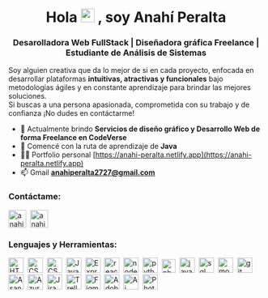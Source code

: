 <h1 align="center">
    Hola         
    <img src="https://em-content.zobj.net/source/animated-noto-color-emoji/356/waving-hand_1f44b.gif" width="27" height="27"/> 
    , soy Anahí Peralta</h1>
<h3 align="center">Desarolladora Web FullStack | Diseñadora gráfica Freelance | Estudiante de Análisis de Sistemas</h3>

<p align="left">
  Soy alguien creativa que da lo mejor de si en cada proyecto, enfocada en desarrollar plataformas <b>intuitivas, atractivas y funcionales</b> bajo metodologías ágiles y en constante aprendizaje para brindar las mejores soluciones. <br> Si buscas a una persona apasionada, comprometida con su trabajo y de confianza ¡No dudes en contáctarme! 
</p>

- 🤝 Actualmente brindo **Servicios de diseño gráfico y Desarrollo Web de forma Freelance en CodeVerse**
- 🌱 Comencé con la ruta de aprendizaje de **Java**
- 👨‍💻 Portfolio personal [https://anahi-peralta.netlify.app](https://anahi-peralta.netlify.app)
- 📫 Gmail **anahiperalta2727@gmail.com**

<h3 align="left">Contáctame:</h3>
<p align="left">
<a href="https://www.linkedin.com/in/anahi-peralta/" target="blank"><img align="center" src="https://www.elindependiente.com.ar/img/icons/redes-sociales/png/linkedin.png" alt="anahi peralta" height="35"/></a>&nbsp;  
<a href="mailto:anahiperalta2727@gmail.com" target="blank"><img align="center" src="https://static.vecteezy.com/system/resources/previews/016/716/465/non_2x/gmail-icon-free-png.png" alt="anahiperalta2727@gmail.com" height="35" width="35" /></a>

</p>


<h3 align="left">Lenguajes y Herramientas:</h3>
<div>     
    <img src="https://cdn.jsdelivr.net/gh/devicons/devicon/icons/html5/html5-original.svg" title="HTML5" alt="HTML" width="30" height="30"/>&nbsp;     
    <img src="https://cdn.jsdelivr.net/gh/devicons/devicon/icons/css3/css3-original.svg" title="CSS3" alt="CSS" width="30" height="30"/>&nbsp; 
    <img src="https://cdn.jsdelivr.net/gh/devicons/devicon/icons/bootstrap/bootstrap-original.svg" title="CSS3" alt="CSS" width="30" height="30"/>&nbsp; 
    <img src="https://cdn.jsdelivr.net/gh/devicons/devicon/icons/javascript/javascript-original.svg" title="JavaScript" alt="JavaScript" width="30" height="30"/>&nbsp;
    <img src="https://cdn.jsdelivr.net/gh/devicons/devicon/icons/express/express-original.svg" title="Express" alt="Express" width="30" height="30"/>&nbsp;
    <img src="https://cdn.jsdelivr.net/gh/devicons/devicon/icons/react/react-original.svg" title="react" alt="react" width="30" height="30"/>&nbsp;
    <img src="https://cdn.jsdelivr.net/gh/devicons/devicon/icons/nodejs/nodejs-original-wordmark.svg" title="nodejs" alt="nodejs" width="30" height="30"/>&nbsp;
    <img src="https://cdn.jsdelivr.net/gh/devicons/devicon/icons/python/python-original.svg" title="python" alt="python" width="30" height="30"/>&nbsp;
    <img src="https://upload.wikimedia.org/wikipedia/commons/thumb/2/27/PHP-logo.svg/1280px-PHP-logo.svg.png" title="php" height="27"/>&nbsp;
    <img src="https://cdn.jsdelivr.net/gh/devicons/devicon/icons/java/java-original-wordmark.svg" title="java" alt="java" width="30" height="30"/>&nbsp;
    <img src="https://cdn.jsdelivr.net/gh/devicons/devicon/icons/mysql/mysql-original.svg" title="sql" alt="sql" width="30" height="30"/>&nbsp;
    <img src="https://cdn.jsdelivr.net/gh/devicons/devicon/icons/mongodb/mongodb-original-wordmark.svg" title="mongobd" alt="mongobd" width="30" height="30"/>&nbsp;
    <img src="https://git-scm.com/images/logos/downloads/Git-Icon-1788C.png" title="git" alt="git" width="30" height="30"/>&nbsp;      
    <img src="https://goodbusinesskit.com/wp-content/uploads/sites/8/2020/10/1282989.png" title="Asana" alt="Asana" width="30" height="30"/>&nbsp;
    <img src="https://cdn.jsdelivr.net/gh/devicons/devicon/icons/azure/azure-original.svg" title="Azure" alt="Azure" width="30" height="30"/>&nbsp;
    <img src="https://cdn.jsdelivr.net/gh/devicons/devicon/icons/jira/jira-original.svg" title="Jira" alt="Jira" width="30" height="30"/>&nbsp;
    <img src="https://cdn.icon-icons.com/icons2/2415/PNG/512/trello_plain_logo_icon_146319.png" title="Trello" alt="Trello"width="30" height="30"/>&nbsp;
    <img src="https://cdn.jsdelivr.net/gh/devicons/devicon/icons/figma/figma-original.svg" title="Figma" alt="Figma" width="30" height="30"/>&nbsp;
    <img src="https://upload.wikimedia.org/wikipedia/commons/thumb/c/c2/Adobe_XD_CC_icon.svg/800px-Adobe_XD_CC_icon.svg.png" title="Adobe XD" alt="Adobe-XD" width="30" height="30"/>&nbsp;
    <img src="https://upload.wikimedia.org/wikipedia/commons/thumb/f/fb/Adobe_Illustrator_CC_icon.svg/1200px-Adobe_Illustrator_CC_icon.svg.png" title="Adobe Illustrator" alt="Ai" width="30" height="30"/>&nbsp; 
    <img src="https://upload.wikimedia.org/wikipedia/commons/thumb/a/af/Adobe_Photoshop_CC_icon.svg/2101px-Adobe_Photoshop_CC_icon.svg.png" title="Adobe Photoshop" alt="Photoshop" width="30" height="30"/>&nbsp; 
</div>
